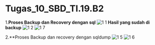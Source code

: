 # Tugas_10_SBD_TI.19.B2
1.**Proses Backup dan Recovery dengan sql**
![1 1](https://user-images.githubusercontent.com/81581236/125199540-dca68280-e290-11eb-9356-f873d3384b5b.PNG)
**Hasil yang sudah di backup**
![1 2](https://user-images.githubusercontent.com/81581236/125199558-ec25cb80-e290-11eb-83ab-833e113e05b1.PNG)
![1 7](https://user-images.githubusercontent.com/81581236/125199914-a10cb800-e292-11eb-94d3-8162d067652b.PNG)


2.**Proses Backup dan recovery dengan sqldump
![1 5](https://user-images.githubusercontent.com/81581236/125199687-8d148680-e291-11eb-8c7a-1994d4516b29.PNG)
![1 6](https://user-images.githubusercontent.com/81581236/125199691-9140a400-e291-11eb-9dff-d2c4fafeacc6.PNG)
